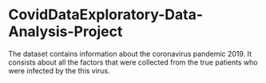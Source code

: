 # CovidDataExploratory-Data-Analysis-Project
The dataset contains information about the coronavirus pandemic 2019. It consists about all the factors that were collected from the true patients who were infected by the this virus. 
